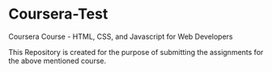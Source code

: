 # Coursera-Test
Coursera Course - HTML, CSS, and Javascript for Web Developers

This Repository is created for the purpose of submitting the assignments for the above mentioned course. 

